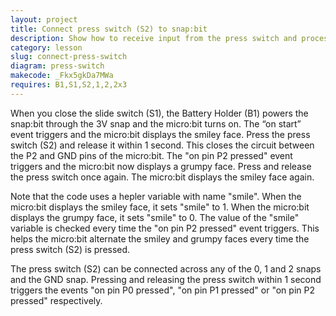 ```yaml
---
layout: project
title: Connect press switch (S2) to snap:bit
description: Show how to receive input from the press switch and process it in the micro:bit.
category: lesson
slug: connect-press-switch
diagram: press-switch
makecode: _Fkx5gkDa7MWa
requires: B1,S1,S2,1,2,2x3
---
```


When you close the slide switch (S1), the Battery Holder (B1) powers the snap:bit through the 3V snap and the micro:bit turns on. The “on start” event triggers and the micro:bit displays the smiley face. Press the press switch (S2) and release it within 1 second. This closes the circuit between the P2 and GND pins of the micro:bit. The "on pin P2 pressed" event triggers and the micro:bit now displays a grumpy face. Press and release the press switch once again. The micro:bit displays the smiley face again.

Note that the code uses a hepler variable with name "smile". When the micro:bit displays the smiley face, it sets "smile" to 1. When the micro:bit displays the grumpy face, it sets "smile" to 0. The value of the "smile" variable is checked every time the "on pin P2 pressed" event triggers. This helps the micro:bit alternate the smiley and grumpy faces every time the press switch (S2) is pressed.

The press switch (S2) can be connected across any of the 0, 1 and 2 snaps and the GND snap. Pressing and releasing the press switch within 1 second triggers the events "on pin P0 pressed", "on pin P1 pressed" or "on pin P2 pressed" respectively.